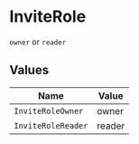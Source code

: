 # InviteRole

`owner` or `reader`


## Values

| Name               | Value              |
| ------------------ | ------------------ |
| `InviteRoleOwner`  | owner              |
| `InviteRoleReader` | reader             |